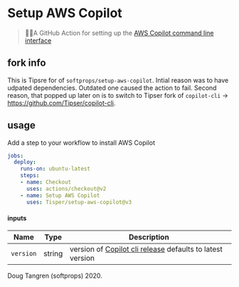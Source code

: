 # Setup AWS Copilot

> 👩‍✈️A GitHub Action for setting up the [AWS Copilot command line interface](https://github.com/aws/copilot-cli)

## fork info

This is Tipsre for of `softprops/setup-aws-copilot`. Intial reason was to have udpated dependencies. Outdated one caused the action to fail. Second reason, that popped up later on is to switch to Tipser fork of `copilot-cli` -> https://github.com/Tipser/copilot-cli.

## usage

Add a step to your workflow to install AWS Copilot

```yml
jobs:
  deploy:
    runs-on: ubuntu-latest
    steps:
    - name: Checkout
      uses: actions/checkout@v2
    - name: Setup AWS Copilot
      uses: Tisper/setup-aws-copilot@v3
```

#### inputs

| Name        | Type    | Description                                                     |
|-------------|---------|-----------------------------------------------------------------|
| `version`      | string  | version of [Copilot cli release](https://github.com/aws/copilot-cli/releases) defaults to latest version                |


Doug Tangren (softprops) 2020.
